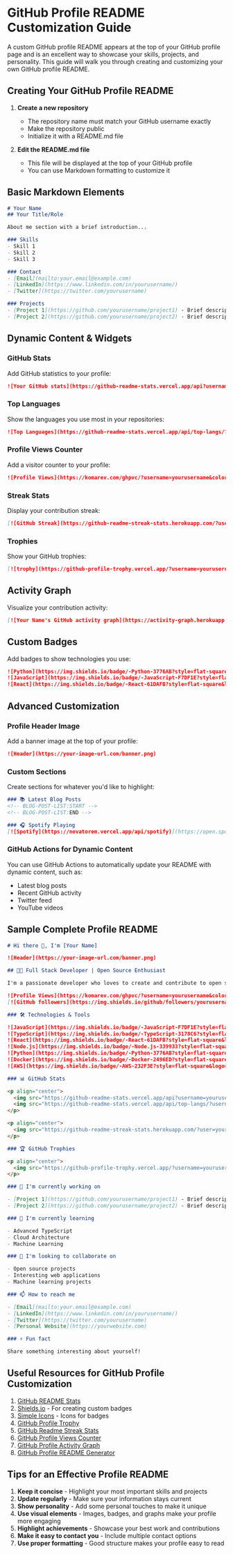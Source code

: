 # GitHub Profile README Customization Guide

A custom GitHub profile README appears at the top of your GitHub profile page and is an excellent way to showcase your skills, projects, and personality. This guide will walk you through creating and customizing your own GitHub profile README.

## Creating Your GitHub Profile README

1. **Create a new repository**
   - The repository name must match your GitHub username exactly
   - Make the repository public
   - Initialize it with a README.md file

2. **Edit the README.md file**
   - This file will be displayed at the top of your GitHub profile
   - You can use Markdown formatting to customize it

## Basic Markdown Elements

```markdown
# Your Name
## Your Title/Role

About me section with a brief introduction...

### Skills
- Skill 1
- Skill 2
- Skill 3

### Contact
- [Email](mailto:your.email@example.com)
- [LinkedIn](https://www.linkedin.com/in/yourusername/)
- [Twitter](https://twitter.com/yourusername)

### Projects
- [Project 1](https://github.com/yourusername/project1) - Brief description
- [Project 2](https://github.com/yourusername/project2) - Brief description
```

## Dynamic Content & Widgets

### GitHub Stats

Add GitHub statistics to your profile:

```markdown
![Your GitHub stats](https://github-readme-stats.vercel.app/api?username=yourusername&show_icons=true&theme=radical)
```

### Top Languages

Show the languages you use most in your repositories:

```markdown
![Top Languages](https://github-readme-stats.vercel.app/api/top-langs/?username=yourusername&layout=compact&theme=radical)
```

### Profile Views Counter

Add a visitor counter to your profile:

```markdown
![Profile Views](https://komarev.com/ghpvc/?username=yourusername&color=green)
```

### Streak Stats

Display your contribution streak:

```markdown
[![GitHub Streak](https://github-readme-streak-stats.herokuapp.com/?user=yourusername&theme=dark)](https://git.io/streak-stats)
```

### Trophies

Show your GitHub trophies:

```markdown
[![trophy](https://github-profile-trophy.vercel.app/?username=yourusername&theme=onedark)](https://github.com/ryo-ma/github-profile-trophy)
```

## Activity Graph

Visualize your contribution activity:

```markdown
[![Your Name's GitHub activity graph](https://activity-graph.herokuapp.com/graph?username=yourusername&theme=xcode)](https://github.com/ashutosh00710/github-readme-activity-graph)
```

## Custom Badges

Add badges to show technologies you use:

```markdown
![Python](https://img.shields.io/badge/-Python-3776AB?style=flat-square&logo=python&logoColor=white)
![JavaScript](https://img.shields.io/badge/-JavaScript-F7DF1E?style=flat-square&logo=javascript&logoColor=black)
![React](https://img.shields.io/badge/-React-61DAFB?style=flat-square&logo=react&logoColor=black)
```

## Advanced Customization

### Profile Header Image

Add a banner image at the top of your profile:

```markdown
![Header](https://your-image-url.com/banner.png)
```

### Custom Sections

Create sections for whatever you'd like to highlight:

```markdown
### 📚 Latest Blog Posts
<!-- BLOG-POST-LIST:START -->
<!-- BLOG-POST-LIST:END -->

### 🎧 Spotify Playing
[![Spotify](https://novatorem.vercel.app/api/spotify)](https://open.spotify.com/user/yourusername)
```

### GitHub Actions for Dynamic Content

You can use GitHub Actions to automatically update your README with dynamic content, such as:
- Latest blog posts
- Recent GitHub activity
- Twitter feed
- YouTube videos

## Sample Complete Profile README

```markdown
# Hi there 👋, I'm [Your Name]

![Header](https://your-image-url.com/banner.png)

## 👨‍💻 Full Stack Developer | Open Source Enthusiast

I'm a passionate developer who loves to create and contribute to open source projects.

![Profile Views](https://komarev.com/ghpvc/?username=yourusername&color=green)
[![GitHub followers](https://img.shields.io/github/followers/yourusername?label=Follow&style=social)](https://github.com/yourusername)

### 🛠️ Technologies & Tools

![JavaScript](https://img.shields.io/badge/-JavaScript-F7DF1E?style=flat-square&logo=javascript&logoColor=black)
![TypeScript](https://img.shields.io/badge/-TypeScript-3178C6?style=flat-square&logo=typescript&logoColor=white)
![React](https://img.shields.io/badge/-React-61DAFB?style=flat-square&logo=react&logoColor=black)
![Node.js](https://img.shields.io/badge/-Node.js-339933?style=flat-square&logo=node.js&logoColor=white)
![Python](https://img.shields.io/badge/-Python-3776AB?style=flat-square&logo=python&logoColor=white)
![Docker](https://img.shields.io/badge/-Docker-2496ED?style=flat-square&logo=docker&logoColor=white)
![AWS](https://img.shields.io/badge/-AWS-232F3E?style=flat-square&logo=amazon-aws&logoColor=white)

### 📊 GitHub Stats

<p align="center">
  <img src="https://github-readme-stats.vercel.app/api?username=yourusername&show_icons=true&theme=radical" alt="GitHub Stats" />
  <img src="https://github-readme-stats.vercel.app/api/top-langs/?username=yourusername&layout=compact&theme=radical" alt="Top Languages" />
</p>

<p align="center">
  <img src="https://github-readme-streak-stats.herokuapp.com/?user=yourusername&theme=dark" alt="GitHub Streak" />
</p>

### 🏆 GitHub Trophies

<p align="center">
  <img src="https://github-profile-trophy.vercel.app/?username=yourusername&theme=onedark&column=7" alt="GitHub Trophies" />
</p>

### 🔭 I'm currently working on

- [Project 1](https://github.com/yourusername/project1) - Brief description
- [Project 2](https://github.com/yourusername/project2) - Brief description

### 🌱 I'm currently learning

- Advanced TypeScript
- Cloud Architecture
- Machine Learning

### 👯 I'm looking to collaborate on

- Open source projects
- Interesting web applications
- Machine learning projects

### 📫 How to reach me

- [Email](mailto:your.email@example.com)
- [LinkedIn](https://www.linkedin.com/in/yourusername/)
- [Twitter](https://twitter.com/yourusername)
- [Personal Website](https://yourwebsite.com)

### ⚡ Fun fact

Share something interesting about yourself!
```

## Useful Resources for GitHub Profile Customization

1. [GitHub README Stats](https://github.com/anuraghazra/github-readme-stats)
2. [Shields.io](https://shields.io/) - For creating custom badges
3. [Simple Icons](https://simpleicons.org/) - Icons for badges
4. [GitHub Profile Trophy](https://github.com/ryo-ma/github-profile-trophy)
5. [GitHub Readme Streak Stats](https://github.com/DenverCoder1/github-readme-streak-stats)
6. [GitHub Profile Views Counter](https://github.com/antonkomarev/github-profile-views-counter)
7. [GitHub Profile Activity Graph](https://github.com/Ashutosh00710/github-readme-activity-graph)
8. [GitHub Profile README Generator](https://rahuldkjain.github.io/gh-profile-readme-generator/)

## Tips for an Effective Profile README

1. **Keep it concise** - Highlight your most important skills and projects
2. **Update regularly** - Make sure your information stays current
3. **Show personality** - Add some personal touches to make it unique
4. **Use visual elements** - Images, badges, and graphs make your profile more engaging
5. **Highlight achievements** - Showcase your best work and contributions
6. **Make it easy to contact you** - Include multiple contact options
7. **Use proper formatting** - Good structure makes your profile easy to read
